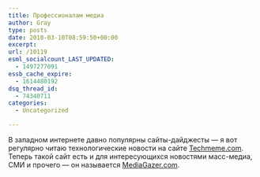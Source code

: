 ```yaml
---
title: Профессионалам медиа
author: Gray
type: posts
date: 2010-03-10T08:59:50+00:00
excerpt:
url: /10119
esml_socialcount_LAST_UPDATED:
  - 1497277091
essb_cache_expire:
  - 1614480192
dsq_thread_id:
  - 74340711
categories:
  - Uncategorized

---
```








В западном интернете давно популярны сайты-дайджесты — я вот регулярно читаю технологические новости на сайте [Techmeme.com][1]. Теперь такой сайт есть и для интересующихся новостями масс-медиа, СМИ и прочего — он называется [MediaGazer.com][2].

 [1]: http://techmeme.com
 [2]: http://www.mediagazer.com